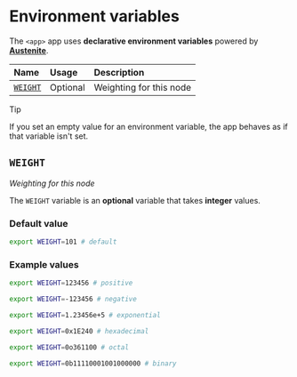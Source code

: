 # Environment variables

The `<app>` app uses **declarative environment variables** powered by
**[Austenite]**.

[austenite]: https://github.com/ezzatron/austenite

| Name                | Usage    | Description             |
| :------------------ | :------- | :---------------------- |
| [`WEIGHT`](#WEIGHT) | Optional | Weighting for this node |

> [!TIP]
> If you set an empty value for an environment variable, the app behaves as if
> that variable isn't set.

## `WEIGHT`

_Weighting for this node_

The `WEIGHT` variable is an **optional** variable
that takes **integer** values.

### Default value

```sh
export WEIGHT=101 # default
```

### Example values

```sh
export WEIGHT=123456 # positive
```

```sh
export WEIGHT=-123456 # negative
```

```sh
export WEIGHT=1.23456e+5 # exponential
```

```sh
export WEIGHT=0x1E240 # hexadecimal
```

```sh
export WEIGHT=0o361100 # octal
```

```sh
export WEIGHT=0b11110001001000000 # binary
```
